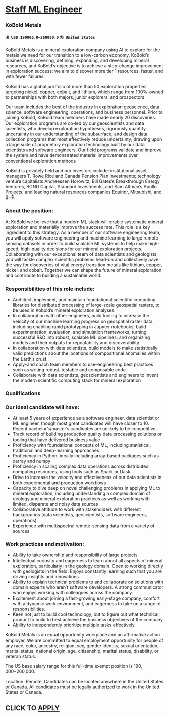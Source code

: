 # [Staff ML Engineer](https://www.remotewlb.com/apply/staff-ml-engineer-87289)  
### KoBold Metals  
#### `💰 USD 190000.0~260000.0` `🌎 United States`  

KoBold Metals is a mineral exploration company using AI to explore for the metals we need for our transition to a low-carbon economy. KoBold’s business is discovering, defining, expanding, and developing mineral resources, and KoBold’s objective is to achieve a step-change improvement in exploration success: we aim to discover more tier 1 resources, faster, and with fewer failures.

KoBold has a global portfolio of more than 50 exploration properties targeting nickel, copper, cobalt, and lithium, which range from 100%-owned to partnerships with both majors, junior explorers, and prospectors.

Our team includes the best of the industry in exploration geoscience, data science, software engineering, operations, and business personnel. Prior to joining KoBold, KoBold team members have made nearly 20 discoveries. Our exploration programs are co-led by our geoscientists and data scientists, who develop exploration hypotheses, rigorously quantify uncertainty in our understanding of the subsurface, and design data collection programs that most effectively reduce uncertainty, drawing upon a large suite of proprietary exploration technology built by our data scientists and software engineers. Our field programs validate and improve the system and have demonstrated material improvements over conventional exploration methods

KoBold is privately held and our investors include: institutional asset managers T. Rowe Rice and Canada Pension Plan Investments; technology venture capitalists Andreessen Horowitz, Bill Gates’s Breakthrough Energy Ventures, BOND Capital, Standard Investments, and Sam Altman’s Apollo Projects; and leading natural resources companies Equinor, Mitsubishi, and BHP.

### About the position:

At KoBold we believe that a modern ML stack will enable systematic mineral exploration and materially improve the success rate. This role is a key ingredient to this strategy. As a member of our software engineering team, you will apply software engineering and machine learning to large remote-sensing datasets in order to build scalable ML systems to help make high-speed, high-quality decisions for our mineral exploration projects. Collaborating with our exceptional team of data scientists and geologists, you will tackle complex scientific problems head-on and collectively pave the way for discoveries of vital energy transition metals like lithium, copper, nickel, and cobalt. Together we can shape the future of mineral exploration and contribute to building a sustainable world.

### Responsibilities of this role include:

  * Architect, implement, and maintain foundational scientific computing libraries for distributed processing of large-scale geospatial rasters, to be used in Kobold’s mineral exploration analyses.
  * In collaboration with other engineers, build tooling to increase the velocity of our machine learning progress on geospatial raster data, including enabling rapid prototyping in Jupyter notebooks; build experimentation, evaluation, and simulation frameworks; turning successful R&D into robust, scalable ML pipelines; and organizing models and their outputs for repeatability and discoverability.
  * In collaboration with data scientists, build models to make statistically valid predictions about the locations of compositional anomalies within the Earth’s crust.
  * Apply–and coach team members to use–engineering best practices such as writing robust, testable and composable code
  * Collaborate with data scientists, geoscientists and engineers to invent the modern scientific computing stack for mineral exploration

### Qualifications

### Our ideal candidate will have:

  * At least 5 years of experience as a software engineer, data scientist or ML engineer, though most great candidates will have closer to 10. Recent bachelor’s/master’s candidates are unlikely to be competitive.
  * Track record of building production quality data processing solutions or tooling that have delivered business value
  * Proficiency with foundational concepts of ML, including statistical, traditional and deep-learning approaches
  * Proficiency in Python, ideally including array-based packages such as xarray and numpy
  * Proficiency in scaling complex data operations across distributed computing resources, using tools such as Spark or Dask
  * Drive to increase the velocity and effectiveness of our data scientists in both experimental and production workflows 
  * Capacity to dive deep on novel challenging problems in applying ML to mineral exploration, including understanding a complex domain of geology and mineral exploration practices as well as working with limited, disparate and noisy data sources 
  * Collaborative attitude to work with stakeholders with different backgrounds (data scientists, geoscientists, software engineers, operations)
  * Experience with multispectral remote-sensing data from a variety of sources

### Work practices and motivation:

  * Ability to take ownership and responsibility of large projects.
  * Intellectual curiosity and eagerness to learn about all aspects of mineral exploration, particularly in the geology domain. Open to working directly with geologists in the field. Enjoys constantly learning such that you are driving insights and innovations.
  * Ability to explain technical problems to and collaborate on solutions with domain experts who aren’t software developers. A strong communicator who enjoys working with colleagues across the company.
  * Excitement about joining a fast-growing early-stage company, comfort with a dynamic work environment, and eagerness to take on a range of responsibilities.
  * Keen not just to build cool technology, but to figure out what technical product to build to best achieve the business objectives of the company.
  * Ability to independently prioritize multiple tasks effectively.

KoBold Metals is an equal opportunity workplace and an affirmative action employer. We are committed to equal employment opportunity for people of any race, color, ancestry, religion, sex, gender identity, sexual orientation, marital status, national origin, age, citizenship, marital status, disability, or veteran status.

The US base salary range for this full-time exempt position is $190,000-$260,000.

Location: Remote, Candidates can be located anywhere in the United States or Canada. All candidates must be legally authorized to work in the United States or Canada.

  
## CLICK TO [APPLY](https://www.remotewlb.com/apply/staff-ml-engineer-87289)

